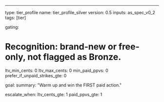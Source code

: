 ---
type: tier_profile
name: tier_profile_silver
version: 0.5
inputs: as_spec_v0_2
tags: [tier]

gating:
  # Recognition: brand-new or free-only, not flagged as Bronze.
  ltv_min_cents: 0
  ltv_max_cents: 0
  min_paid_ppvs: 0
  prefer_if_unpaid_strikes_gte: 0

goal:
  summary: "Warm up and win the FIRST paid action."

escalate_when:
  ltv_cents_gte: 1
  paid_ppvs_gte: 1